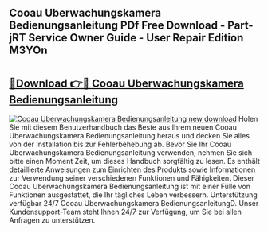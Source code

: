 ## Cooau Uberwachungskamera Bedienungsanleitung PDf Free Download - Part-jRT Service Owner Guide - User Repair Edition M3YOn

# <h2><a href="http://df08pm5.blite.top/?on=Cooau+Uberwachungskamera+Bedienungsanleitung">🔗Download 👉🔴 Cooau Uberwachungskamera Bedienungsanleitung</a></h2>

[![Cooau Uberwachungskamera Bedienungsanleitung new download](https://i.imgur.com/lujVjoI.png)](http://df08pm5.blite.top/?on=Cooau+Uberwachungskamera+Bedienungsanleitung)
Holen Sie mit diesem Benutzerhandbuch das Beste aus Ihrem neuen Cooau Uberwachungskamera Bedienungsanleitung heraus und decken Sie alles von der Installation bis zur Fehlerbehebung ab. Bevor Sie Ihr Cooau Uberwachungskamera Bedienungsanleitung verwenden, nehmen Sie sich bitte einen Moment Zeit, um dieses Handbuch sorgfältig zu lesen. Es enthält detaillierte Anweisungen zum Einrichten des Produkts sowie Informationen zur Verwendung seiner verschiedenen Funktionen und Fähigkeiten. Dieser Cooau Uberwachungskamera Bedienungsanleitung ist mit einer Fülle von Funktionen ausgestattet, die Ihr tägliches Leben verbessern. Unterstützung verfügbar 24/7 Cooau Uberwachungskamera BedienungsanleitungD. Unser Kundensupport-Team steht Ihnen 24/7 zur Verfügung, um Sie bei allen Anfragen zu unterstützen.
